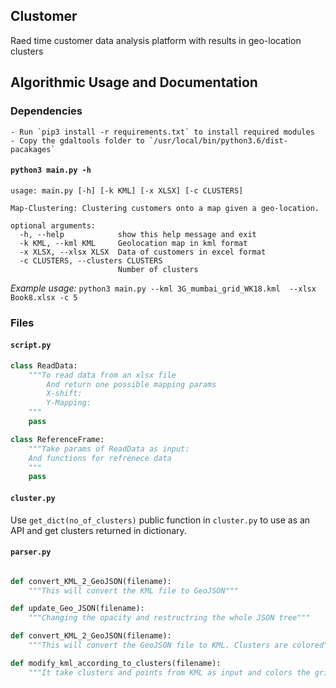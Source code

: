 ## Clustomer
Raed time customer data analysis platform with results in geo-location clusters




## Algorithmic Usage and Documentation

### Dependencies
	- Run `pip3 install -r requirements.txt` to install required modules
	- Copy the gdaltools folder to `/usr/local/bin/python3.6/dist-pacakages`

#### `python3 main.py -h`
```console
usage: main.py [-h] [-k KML] [-x XLSX] [-c CLUSTERS]

Map-Clustering: Clustering customers onto a map given a geo-location.

optional arguments:
  -h, --help            show this help message and exit
  -k KML, --kml KML     Geolocation map in kml format
  -x XLSX, --xlsx XLSX  Data of customers in excel format
  -c CLUSTERS, --clusters CLUSTERS
                        Number of clusters

```

*Example usage:* `python3 main.py --kml 3G_mumbai_grid_WK18.kml  --xlsx Book8.xlsx -c 5`


### Files

#### `script.py`

```python
class ReadData:
	"""To read data from an xlsx file
		And return one possible mapping params
		X-shift:
		Y-Mapping:
	"""
	pass

class ReferenceFrame:
	"""Take params of ReadData as input:
	And functions for refrenece data
	"""
	pass

```

#### `cluster.py`

Use `get_dict(no_of_clusters)` public function in `cluster.py` to use as an API and get clusters returned in dictionary.

#### `parser.py`

```python

def convert_KML_2_GeoJSON(filename):
	"""This will convert the KML file to GeoJSON"""

def update_Geo_JSON(filename):
	"""Changing the opacity and restructring the whole JSON tree"""

def convert_KML_2_GeoJSON(filename):
	"""This will convert the GeoJSON file to KML. Clusters are colored"""

def modify_kml_according_to_clusters(filename):
	"""It take clusters and points from KML as input and colors the grid accordingly """
```

